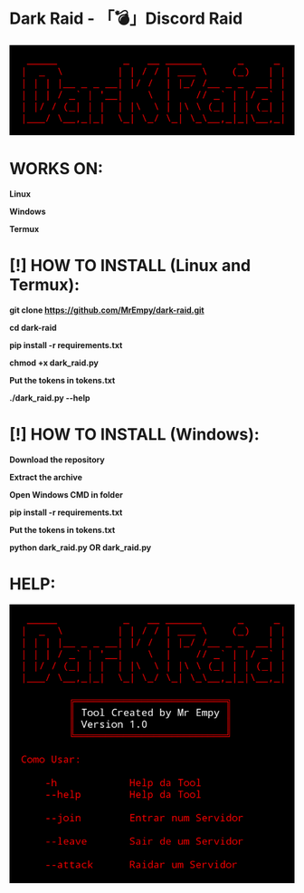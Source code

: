 # Dark Raid - 「💣」Discord Raid


![](image-2.png)

# WORKS ON:

**Linux**

**Windows**

**Termux**

# [!] HOW TO INSTALL (Linux and Termux):

**git clone https://github.com/MrEmpy/dark-raid.git**

**cd dark-raid**

**pip install -r requirements.txt**

**chmod +x dark_raid.py**

**Put the tokens in tokens.txt**

**./dark_raid.py --help**

# [!] HOW TO INSTALL (Windows):

**Download the repository**

**Extract the archive**

**Open Windows CMD in folder**

**pip install -r requirements.txt**

**Put the tokens in tokens.txt**

**python dark_raid.py OR dark_raid.py**

# HELP:

![](image.png)
